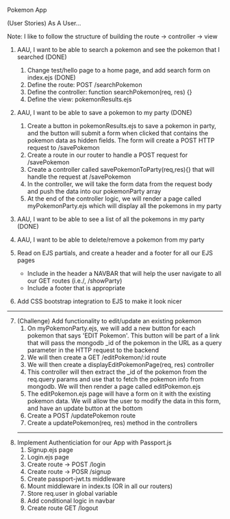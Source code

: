 

Pokemon App

(User Stories) As A User...

Note: I like to follow the structure of building the route -> controller -> view

1. AAU, I want to be able to search a pokemon and see the pokemon that I searched (DONE)
   1. Change test/hello page to a home page, and add search form on index.ejs (DONE)
   2. Define the route: POST /searchPokemon 
   3. Define the controller: function searchPokemon(req, res) {}
   4. Define the view: pokemonResults.ejs

2. AAU, I want to be able to save a pokemon to my party (DONE)
   1. Create a button in pokemonResults.ejs to save a pokemon in party, and the button will submit a form when clicked that contains the pokemon data as hidden fields. The form will create a POST HTTP request to /savePokemon
   2. Create a route in our router to handle a POST request for /savePokemon
   3. Create a controller called savePokemonToParty(req,res){} that will handle the request at /savePokemon
   4. In the controller, we will take the form data from the request body and push the data into our pokemonParty array
   5. At the end of the controller logic, we will render a page called myPokemonParty.ejs which will display all the pokemons in my party
3. AAU, I want to be able to see a list of all the pokemons in my party (DONE)
4. AAU, I want to be able to delete/remove a pokemon from my party
5. Read on EJS partials, and create a header and a footer for all our EJS pages
   - Include in the header a NAVBAR that will help the user navigate to all our GET routes (i.e./, /showParty)
   - Include a footer that is appropriate
6. Add CSS bootstrap integration to EJS to make it look nicer
---------------------------------------------
7. (Challenge) Add functionality to edit/update an existing pokemon
   1. On myPokemonParty.ejs, we will add a new button for each pokemon that says 'EDIT Pokemon'. This button will be part of a link that will pass the mongodb _id of the pokemon in the URL as a query parameter in the HTTP request to the backend
   2. We will then create a GET /editPokemon/:id route
   3. We will then create a displayEditPokemonPage(req, res) controller
   4. This controller will then extract the _id of the pokemon from the req.query params and use that to fetch the pokemon info from mongodb. We will then render a page called editPokemon.ejs
   5. The editPokemon.ejs page will have a form on it with the existing pokemon data. We will allow the user to modify the data in this form, and have an update button at the bottom
   6. Create a POST /updatePokemon route
   7. Create a updatePokemon(req, res) method in the controllers
   ---------------------------------------------
8. Implement Authenticiation for our App with Passport.js
   1. Signup.ejs page
   2. Login.ejs page
   3. Create route -> POST /login 
   4. Create route -> POSR /signup
   5. Create passport-jwt.ts middleware
   6. Mount middleware in index.ts (OR in all our routers)
   7. Store req.user in global variable
   8. Add conditional logic in navbar
   9. Create route GET /logout